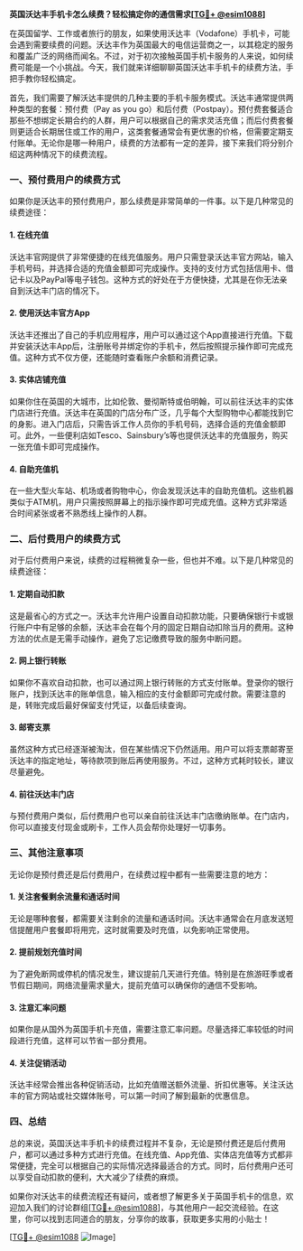 **英国沃达丰手机卡怎么续费？轻松搞定你的通信需求[[TG💪+ @esim1088](https://t.me/s/esim1088)]**

在英国留学、工作或者旅行的朋友，如果使用沃达丰（Vodafone）手机卡，可能会遇到需要续费的问题。沃达丰作为英国最大的电信运营商之一，以其稳定的服务和覆盖广泛的网络而闻名。不过，对于初次接触英国手机卡服务的人来说，如何续费可能是一个小挑战。今天，我们就来详细聊聊英国沃达丰手机卡的续费方法，手把手教你轻松搞定。

首先，我们需要了解沃达丰提供的几种主要的手机卡服务模式。沃达丰通常提供两种类型的套餐：预付费（Pay as you go）和后付费（Postpay）。预付费套餐适合那些不想绑定长期合约的人群，用户可以根据自己的需求灵活充值；而后付费套餐则更适合长期居住或工作的用户，这类套餐通常会有更优惠的价格，但需要定期支付账单。无论你是哪一种用户，续费的方法都有一定的差异，接下来我们将分别介绍这两种情况下的续费流程。

### **一、预付费用户的续费方式**

如果你是沃达丰的预付费用户，那么续费是非常简单的一件事。以下是几种常见的续费途径：

#### **1. 在线充值**
沃达丰官网提供了非常便捷的在线充值服务。用户只需登录沃达丰官方网站，输入手机号码，并选择合适的充值金额即可完成操作。支持的支付方式包括信用卡、借记卡以及PayPal等电子钱包。这种方式的好处在于方便快捷，尤其是在你无法亲自到沃达丰门店的情况下。

#### **2. 使用沃达丰官方App**
沃达丰还推出了自己的手机应用程序，用户可以通过这个App直接进行充值。下载并安装沃达丰App后，注册账号并绑定你的手机卡，然后按照提示操作即可完成充值。这种方式不仅方便，还能随时查看账户余额和消费记录。

#### **3. 实体店铺充值**
如果你住在英国的大城市，比如伦敦、曼彻斯特或伯明翰，可以前往沃达丰的实体门店进行充值。沃达丰在英国的门店分布广泛，几乎每个大型购物中心都能找到它的身影。进入门店后，只需告诉工作人员你的手机号码，选择合适的充值金额即可。此外，一些便利店如Tesco、Sainsbury’s等也提供沃达丰的充值服务，购买一张充值卡即可完成操作。

#### **4. 自助充值机**
在一些大型火车站、机场或者购物中心，你会发现沃达丰的自助充值机。这些机器类似于ATM机，用户只需按照屏幕上的指示操作即可完成充值。这种方式非常适合时间紧张或者不熟悉线上操作的人群。

### **二、后付费用户的续费方式**

对于后付费用户来说，续费的过程稍微复杂一些，但也并不难。以下是几种常见的续费途径：

#### **1. 定期自动扣款**
这是最省心的方式之一。沃达丰允许用户设置自动扣款功能，只要确保银行卡或银行账户中有足够的余额，沃达丰会在每个月的固定日期自动扣除当月的费用。这种方法的优点是无需手动操作，避免了忘记缴费导致的服务中断问题。

#### **2. 网上银行转账**
如果你不喜欢自动扣款，也可以通过网上银行转账的方式支付账单。登录你的银行账户，找到沃达丰的账单信息，输入相应的支付金额即可完成付款。需要注意的是，转账完成后最好保留支付凭证，以备后续查询。

#### **3. 邮寄支票**
虽然这种方式已经逐渐被淘汰，但在某些情况下仍然适用。用户可以将支票邮寄至沃达丰的指定地址，等待款项到账后再使用服务。不过，这种方式耗时较长，建议尽量避免。

#### **4. 前往沃达丰门店**
与预付费用户类似，后付费用户也可以亲自前往沃达丰门店缴纳账单。在门店内，你可以直接支付现金或刷卡，工作人员会帮你处理好一切事务。

### **三、其他注意事项**

无论你是预付费还是后付费用户，在续费过程中都有一些需要注意的地方：

#### **1. 关注套餐剩余流量和通话时间**
无论是哪种套餐，都需要关注剩余的流量和通话时间。沃达丰通常会在月底发送短信提醒用户套餐即将用完，这时就需要及时充值，以免影响正常使用。

#### **2. 提前规划充值时间**
为了避免断网或停机的情况发生，建议提前几天进行充值。特别是在旅游旺季或者节假日期间，网络流量需求量大，提前充值可以确保你的通信不受影响。

#### **3. 注意汇率问题**
如果你是从国外为英国手机卡充值，需要注意汇率问题。尽量选择汇率较低的时间段进行充值，这样可以节省一部分费用。

#### **4. 关注促销活动**
沃达丰经常会推出各种促销活动，比如充值赠送额外流量、折扣优惠等。关注沃达丰的官方网站或社交媒体账号，可以第一时间了解到最新的优惠信息。

### **四、总结**

总的来说，英国沃达丰手机卡的续费过程并不复杂，无论是预付费还是后付费用户，都可以通过多种方式进行充值。在线充值、App充值、实体店充值等方式都非常便捷，完全可以根据自己的实际情况选择最适合的方式。同时，后付费用户还可以享受自动扣款的便利，大大减少了续费的麻烦。

如果你对沃达丰的续费流程还有疑问，或者想了解更多关于英国手机卡的信息，欢迎加入我们的讨论群组[[TG💪+ @esim1088](https://t.me/s/esim1088)]，与其他用户一起交流经验。在这里，你可以找到志同道合的朋友，分享你的故事，获取更多实用的小贴士！

[[TG💪+ @esim1088](https://t.me/s/esim1088) ![Image](https://i.postimg.cc/4NQfJmqS/Snipaste-2025-05-13-00-14-12.png)]
